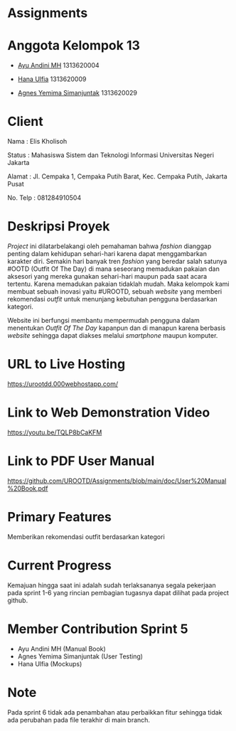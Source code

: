 # Assignments

# Anggota Kelompok 13
- [Ayu Andini MH](https://github.com/Iyou06) 1313620004

- [Hana Ulfia](https://github.com/applepie25) 1313620009

- [Agnes Yemima Simanjuntak](https://github.com/LalaNJ) 1313620029


# Client
Nama		: Elis Kholisoh

Status		: Mahasiswa Sistem dan Teknologi Informasi Universitas Negeri Jakarta

Alamat		: Jl. Cempaka 1, Cempaka Putih Barat, Kec. Cempaka Putih, Jakarta Pusat

No. Telp	: 081284910504


# Deskripsi Proyek
*Project* ini dilatarbelakangi oleh pemahaman bahwa *fashion* dianggap penting dalam kehidupan sehari-hari karena dapat menggambarkan karakter diri.  Semakin hari banyak tren *fashion* yang beredar salah satunya #OOTD (Outfit Of The Day) di mana seseorang memadukan pakaian dan aksesori yang mereka gunakan sehari-hari maupun pada saat acara tertentu. Karena memadukan pakaian tidaklah mudah. Maka kelompok kami membuat sebuah inovasi yaitu #UROOTD, sebuah *website* yang memberi rekomendasi *outfit* untuk menunjang kebutuhan pengguna berdasarkan kategori.

Website ini berfungsi membantu mempermudah pengguna dalam menentukan *Outfit Of The Day* kapanpun dan di manapun karena berbasis *website* sehingga dapat diakses melalui *smartphone* maupun komputer.

# URL to Live Hosting
https://urootdd.000webhostapp.com/

# Link to Web Demonstration Video
https://youtu.be/TQLP8bCaKFM

# Link to PDF User Manual
https://github.com/UROOTD/Assignments/blob/main/doc/User%20Manual%20Book.pdf

# Primary Features
Memberikan rekomendasi outfit berdasarkan kategori

# Current Progress
Kemajuan hingga saat ini adalah sudah terlaksananya segala pekerjaan pada sprint 1-6 yang rincian pembagian tugasnya dapat dilihat pada project github. 

# Member Contribution Sprint 5
- Ayu Andini MH             (Manual Book)
- Agnes Yemima Simanjuntak  (User Testing)
- Hana Ulfia                (Mockups)

# Note 
Pada sprint 6 tidak ada penambahan atau perbaikkan fitur sehingga tidak ada perubahan pada file terakhir di main branch.
